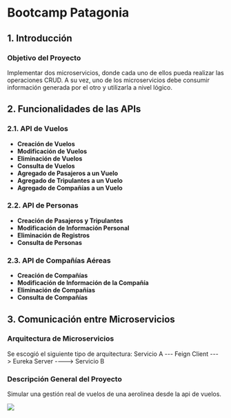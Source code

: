 # Bootcamp Patagonia

## 1. Introducción

### Objetivo del Proyecto
Implementar dos microservicios, donde cada uno de ellos pueda realizar las operaciones CRUD. A su vez, uno de los microservicios debe consumir información generada por el otro y utilizarla a nivel lógico.

## 2. Funcionalidades de las APIs

### 2.1. API de Vuelos
- **Creación de Vuelos**
- **Modificación de Vuelos**
- **Eliminación de Vuelos**
- **Consulta de Vuelos**
- **Agregado de Pasajeros a un Vuelo**
- **Agregado de Tripulantes a un Vuelo**
- **Agregado de Compañías a un Vuelo**

### 2.2. API de Personas
- **Creación de Pasajeros y Tripulantes**
- **Modificación de Información Personal**
- **Eliminación de Registros**
- **Consulta de Personas**

### 2.3. API de Compañías Aéreas
- **Creación de Compañías**
- **Modificación de Información de la Compañía**
- **Eliminación de Compañías**
- **Consulta de Compañías**

## 3. Comunicación entre Microservicios

### Arquitectura de Microservicios
Se escogió el siguiente tipo de arquitectura:
Servicio A --- Feign Client ---> Eureka Server ----> Servicio B

### Descripción General del Proyecto
Simular una gestión real de vuelos de una aerolinea desde la api de vuelos.

[![](https://img.shields.io/badge/LinkedIn-0077B5?style=for-the-badge&logo=linkedin&logoColor=white)]([https://www.linkedin.com/in/noelianav/](https://www.linkedin.com/in/brenda-martinez-772132255/))


